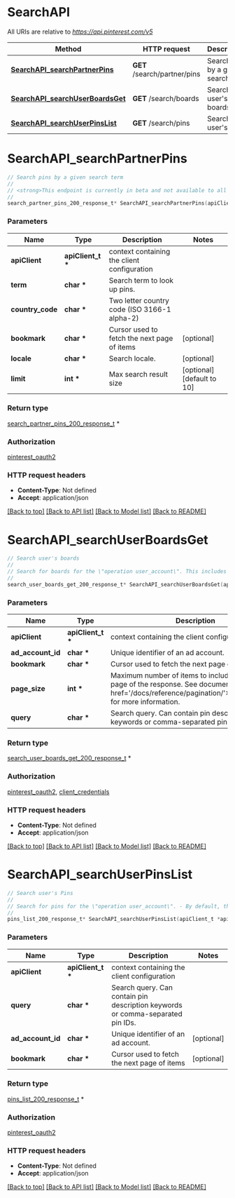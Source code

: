 # SearchAPI

All URIs are relative to *https://api.pinterest.com/v5*

Method | HTTP request | Description
------------- | ------------- | -------------
[**SearchAPI_searchPartnerPins**](SearchAPI.md#SearchAPI_searchPartnerPins) | **GET** /search/partner/pins | Search pins by a given search term
[**SearchAPI_searchUserBoardsGet**](SearchAPI.md#SearchAPI_searchUserBoardsGet) | **GET** /search/boards | Search user&#39;s boards
[**SearchAPI_searchUserPinsList**](SearchAPI.md#SearchAPI_searchUserPinsList) | **GET** /search/pins | Search user&#39;s Pins


# **SearchAPI_searchPartnerPins**
```c
// Search pins by a given search term
//
// <strong>This endpoint is currently in beta and not available to all apps. <a href='/docs/getting-started/beta-and-advanced-access/'>Learn more</a>.</strong>  Get the top 10 Pins by a given search term.
//
search_partner_pins_200_response_t* SearchAPI_searchPartnerPins(apiClient_t *apiClient, char *term, char *country_code, char *bookmark, char *locale, int *limit);
```

### Parameters
Name | Type | Description  | Notes
------------- | ------------- | ------------- | -------------
**apiClient** | **apiClient_t \*** | context containing the client configuration |
**term** | **char \*** | Search term to look up pins. | 
**country_code** | **char \*** | Two letter country code (ISO 3166-1 alpha-2) | 
**bookmark** | **char \*** | Cursor used to fetch the next page of items | [optional] 
**locale** | **char \*** | Search locale. | [optional] 
**limit** | **int \*** | Max search result size | [optional] [default to 10]

### Return type

[search_partner_pins_200_response_t](search_partner_pins_200_response.md) *


### Authorization

[pinterest_oauth2](../README.md#pinterest_oauth2)

### HTTP request headers

 - **Content-Type**: Not defined
 - **Accept**: application/json

[[Back to top]](#) [[Back to API list]](../README.md#documentation-for-api-endpoints) [[Back to Model list]](../README.md#documentation-for-models) [[Back to README]](../README.md)

# **SearchAPI_searchUserBoardsGet**
```c
// Search user's boards
//
// Search for boards for the \"operation user_account\". This includes boards of all board types. - By default, the \"operation user_account\" is the token user_account.  If using Business Access: Specify an ad_account_id to use the owner of that ad_account as the \"operation user_account\". See <a href='/docs/getting-started/using-business-access/'>Understanding Business Access</a> for more information.
//
search_user_boards_get_200_response_t* SearchAPI_searchUserBoardsGet(apiClient_t *apiClient, char *ad_account_id, char *bookmark, int *page_size, char *query);
```

### Parameters
Name | Type | Description  | Notes
------------- | ------------- | ------------- | -------------
**apiClient** | **apiClient_t \*** | context containing the client configuration |
**ad_account_id** | **char \*** | Unique identifier of an ad account. | [optional] 
**bookmark** | **char \*** | Cursor used to fetch the next page of items | [optional] 
**page_size** | **int \*** | Maximum number of items to include in a single page of the response. See documentation on &lt;a href&#x3D;&#39;/docs/reference/pagination/&#39;&gt;Pagination&lt;/a&gt; for more information. | [optional] [default to 25]
**query** | **char \*** | Search query. Can contain pin description keywords or comma-separated pin IDs. | [optional] 

### Return type

[search_user_boards_get_200_response_t](search_user_boards_get_200_response.md) *


### Authorization

[pinterest_oauth2](../README.md#pinterest_oauth2), [client_credentials](../README.md#client_credentials)

### HTTP request headers

 - **Content-Type**: Not defined
 - **Accept**: application/json

[[Back to top]](#) [[Back to API list]](../README.md#documentation-for-api-endpoints) [[Back to Model list]](../README.md#documentation-for-models) [[Back to README]](../README.md)

# **SearchAPI_searchUserPinsList**
```c
// Search user's Pins
//
// Search for pins for the \"operation user_account\". - By default, the \"operation user_account\" is the token user_account.  If using Business Access: Specify an ad_account_id to use the owner of that ad_account as the \"operation user_account\". See <a href='/docs/getting-started/using-business-access/'>Understanding Business Access</a> for more information.
//
pins_list_200_response_t* SearchAPI_searchUserPinsList(apiClient_t *apiClient, char *query, char *ad_account_id, char *bookmark);
```

### Parameters
Name | Type | Description  | Notes
------------- | ------------- | ------------- | -------------
**apiClient** | **apiClient_t \*** | context containing the client configuration |
**query** | **char \*** | Search query. Can contain pin description keywords or comma-separated pin IDs. | 
**ad_account_id** | **char \*** | Unique identifier of an ad account. | [optional] 
**bookmark** | **char \*** | Cursor used to fetch the next page of items | [optional] 

### Return type

[pins_list_200_response_t](pins_list_200_response.md) *


### Authorization

[pinterest_oauth2](../README.md#pinterest_oauth2)

### HTTP request headers

 - **Content-Type**: Not defined
 - **Accept**: application/json

[[Back to top]](#) [[Back to API list]](../README.md#documentation-for-api-endpoints) [[Back to Model list]](../README.md#documentation-for-models) [[Back to README]](../README.md)

